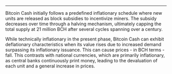 ---
Bitcoin Cash initially follows a predefined inflationary schedule where new units are released as block subsidies to incentivize miners. The subsidy decreases over time through a halving mechanism, ultimately capping the total supply at 21 million BCH after several cycles spanning over a century. 

While technically inflationary in the present phase, Bitcoin Cash can exhibit deflationary characteristics when its value rises due to increased demand surpassing its inflationary issuance. This can cause prices - in BCH terms - fall. This contrasts with national currencies, which are primarily inflationary, as central banks continuously print money, leading to the devaluation of each unit and a general increase in prices.